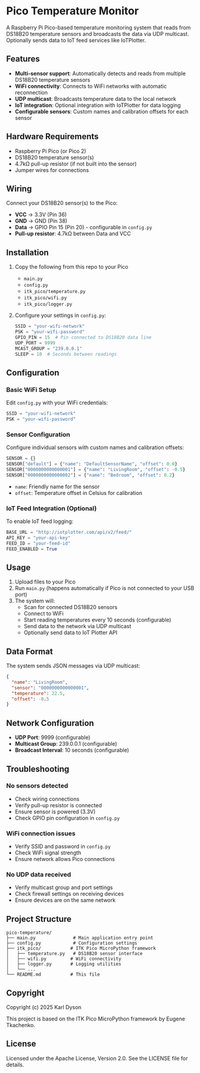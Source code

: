 # Pico Temperature Monitor

A Raspberry Pi Pico-based temperature monitoring system that reads from DS18B20 temperature sensors and broadcasts the data via UDP multicast. Optionally sends data to IoT feed services like IoTPlotter.

## Features

- **Multi-sensor support**: Automatically detects and reads from multiple DS18B20 temperature sensors
- **WiFi connectivity**: Connects to WiFi networks with automatic reconnection
- **UDP multicast**: Broadcasts temperature data to the local network
- **IoT integration**: Optional integration with IoTPlotter for data logging
- **Configurable sensors**: Custom names and calibration offsets for each sensor

## Hardware Requirements

- Raspberry Pi Pico (or Pico 2)
- DS18B20 temperature sensor(s)
- 4.7kΩ pull-up resistor (if not built into the sensor)
- Jumper wires for connections

## Wiring

Connect your DS18B20 sensor(s) to the Pico:

- **VCC** → 3.3V (Pin 36)
- **GND** → GND (Pin 38)
- **Data** → GPIO Pin 15 (Pin 20) - configurable in `config.py`
- **Pull-up resistor**: 4.7kΩ between Data and VCC

## Installation

1. Copy the following from this repo to your Pico
   - `main.py`
   - `config.py`
   - `itk_pico/temperature.py`
   - `itk_pico/wifi.py`
   - `itk_pico/logger.py`

2. Configure your settings in `config.py`:
   ```python
   SSID = "your-wifi-network"
   PSK = "your-wifi-password"
   GPIO_PIN = 15  # Pin connected to DS18B20 data line
   UDP_PORT = 9999
   MCAST_GROUP = "239.0.0.1"
   SLEEP = 10  # Seconds between readings
   ```

## Configuration

### Basic WiFi Setup

Edit `config.py` with your WiFi credentials:

```python
SSID = "your-wifi-network"
PSK = "your-wifi-password"
```

### Sensor Configuration

Configure individual sensors with custom names and calibration offsets:

```python
SENSOR = {}
SENSOR["default"] = {"name": "DefaultSensorName", "offset": 0.0}
SENSOR["0000000000000001"] = {"name": "LivingRoom", "offset": -0.5}
SENSOR["0000000000000002"] = {"name": "Bedroom", "offset": 0.2}
```

- `name`: Friendly name for the sensor
- `offset`: Temperature offset in Celsius for calibration

### IoT Feed Integration (Optional)

To enable IoT feed logging:

```python
BASE_URL = "http://iotplotter.com/api/v2/feed/"
API_KEY = "your-api-key"
FEED_ID = "your-feed-id"
FEED_ENABLED = True
```

## Usage

1. Upload files to your Pico
2. Run `main.py` (happens automatically if Pico is not connected to your USB port)
3. The system will:
   - Scan for connected DS18B20 sensors
   - Connect to WiFi
   - Start reading temperatures every 10 seconds (configurable)
   - Send data to the network via UDP multicast
   - Optionally send data to IoT Plotter API

## Data Format

The system sends JSON messages via UDP multicast:

```json
{
  "name": "LivingRoom",
  "sensor": "0000000000000001",
  "temperature": 22.5,
  "offset": -0.5
}
```

## Network Configuration

- **UDP Port**: 9999 (configurable)
- **Multicast Group**: 239.0.0.1 (configurable)
- **Broadcast Interval**: 10 seconds (configurable)

## Troubleshooting

### No sensors detected
- Check wiring connections
- Verify pull-up resistor is connected
- Ensure sensor is powered (3.3V)
- Check GPIO pin configuration in `config.py`

### WiFi connection issues
- Verify SSID and password in `config.py`
- Check WiFi signal strength
- Ensure network allows Pico connections

### No UDP data received
- Verify multicast group and port settings
- Check firewall settings on receiving devices
- Ensure devices are on the same network

## Project Structure

```
pico-temperature/
├── main.py              # Main application entry point
├── config.py            # Configuration settings
├── itk_pico/           # ITK Pico MicroPython framework
│   ├── temperature.py   # DS18B20 sensor interface
│   ├── wifi.py         # WiFi connectivity
│   ├── logger.py       # Logging utilities
│   └── ...
└── README.md           # This file
```

## Copyright

Copyright (c) 2025 Karl Dyson

This project is based on the ITK Pico MicroPython framework by Eugene Tkachenko.

## License

Licensed under the Apache License, Version 2.0. See the LICENSE file for details.

